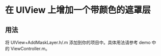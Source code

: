 # 在 UIView 上增加一个带颜色的遮罩层

## 用法

将 UIView+AddMaskLayer.h/.m 添加到你的项目中。具体用法请参考 demo 中的 ViewController.m。